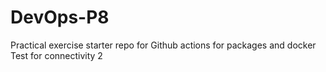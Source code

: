 # DevOps-P8
Practical exercise starter repo for Github actions for packages and docker
Test for connectivity 2
